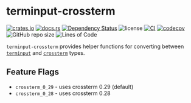 # terminput-crossterm

[![crates.io](https://img.shields.io/crates/v/terminput-crossterm.svg?logo=rust)](https://crates.io/crates/terminput-crossterm)
[![docs.rs](https://img.shields.io/docsrs/terminput-crossterm?logo=rust)](https://docs.rs/terminput-crossterm)
[![Dependency Status](https://deps.rs/repo/github/aschey/terminput/status.svg?style=flat-square)](https://deps.rs/repo/github/aschey/terminput)
![license](https://img.shields.io/badge/License-MIT%20or%20Apache%202-green.svg)
[![CI](https://github.com/aschey/terminput/actions/workflows/ci.yml/badge.svg)](https://github.com/aschey/terminput/actions/workflows/ci.yml)
[![codecov](https://codecov.io/gh/aschey/terminput/graph/badge.svg?token=Q0tOXGhWPY)](https://codecov.io/gh/aschey/terminput)
![GitHub repo size](https://img.shields.io/github/repo-size/aschey/terminput)
![Lines of Code](https://aschey.tech/tokei/github/aschey/terminput)

`terminput-crossterm` provides helper functions for converting between
[`terminput`](https://crates.io/crates/terminput) and
[`crossterm`](https://crates.io/crates/crossterm) types.

## Feature Flags

- `crossterm_0_29` - uses crossterm 0.29 (default)
- `crossterm_0_28` - uses crossterm 0.28
